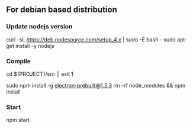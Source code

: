
## For debian based distribution

### Update nodejs version
curl -sL https://deb.nodesource.com/setup_4.x | sudo -E bash -
sudo apt-get install -y nodejs

### Compile

cd ${PROJECT}/src || exit 1

sudo npm install -g electron-prebuilt@1.2.3
rm -rf node_modules && npm install

### Start

npm start
